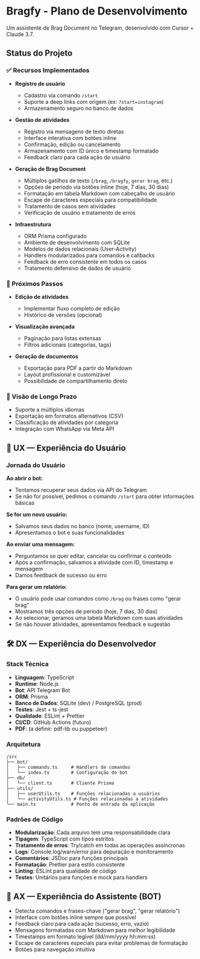 # Bragfy - Plano de Desenvolvimento

Um assistente de Brag Document no Telegram, desenvolvido com Cursor + Claude 3.7.

## Status do Projeto

### ✅ Recursos Implementados

- **Registro de usuário**

  - Cadastro via comando `/start`
  - Suporte a deep links com origem (ex: `?start=instagram`)
  - Armazenamento seguro no banco de dados

- **Gestão de atividades**

  - Registro via mensagens de texto diretas
  - Interface interativa com botões inline
  - Confirmação, edição ou cancelamento
  - Armazenamento com ID único e timestamp formatado
  - Feedback claro para cada ação do usuário

- **Geração de Brag Document**

  - Múltiplos gatilhos de texto (`/brag`, `/bragfy`, `gerar brag`, etc.)
  - Opções de período via botões inline (hoje, 7 dias, 30 dias)
  - Formatação em tabela Markdown com cabeçalho de usuário
  - Escape de caracteres especiais para compatibilidade
  - Tratamento de casos sem atividades
  - Verificação de usuário e tratamento de erros

- **Infraestrutura**
  - ORM Prisma configurado
  - Ambiente de desenvolvimento com SQLite
  - Modelos de dados relacionais (User-Activity)
  - Handlers modularizados para comandos e callbacks
  - Feedback de erro consistente em todos os casos
  - Tratamento defensivo de dados de usuário

### 🚧 Próximos Passos

- **Edição de atividades**

  - Implementar fluxo completo de edição
  - Histórico de versões (opcional)

- **Visualização avançada**

  - Paginação para listas extensas
  - Filtros adicionais (categorias, tags)

- **Geração de documentos**
  - Exportação para PDF a partir do Markdown
  - Layout profissional e customizável
  - Possibilidade de compartilhamento direto

### 🔮 Visão de Longo Prazo

- Suporte a múltiplos idiomas
- Exportação em formatos alternativos (CSV)
- Classificação de atividades por categoria
- Integração com WhatsApp via Meta API

## 🧠 UX — Experiência do Usuário

### Jornada do Usuário

**Ao abrir o bot:**

- Tentamos recuperar seus dados via API do Telegram
- Se não for possível, pedimos o comando `/start` para obter informações básicas

**Se for um novo usuário:**

- Salvamos seus dados no banco (nome, username, ID)
- Apresentamos o bot e suas funcionalidades

**Ao enviar uma mensagem:**

- Perguntamos se quer editar, cancelar ou confirmar o conteúdo
- Após a confirmação, salvamos a atividade com ID, timestamp e mensagem
- Damos feedback de sucesso ou erro

**Para gerar um relatório:**

- O usuário pode usar comandos como `/brag` ou frases como "gerar brag"
- Mostramos três opções de período (hoje, 7 dias, 30 dias)
- Ao selecionar, geramos uma tabela Markdown com suas atividades
- Se não houver atividades, apresentamos feedback e sugestão

## 🛠 DX — Experiência do Desenvolvedor

### Stack Técnica

- **Linguagem**: TypeScript
- **Runtime**: Node.js
- **Bot**: API Telegram Bot
- **ORM**: Prisma
- **Banco de Dados**: SQLite (dev) / PostgreSQL (prod)
- **Testes**: Jest + ts-jest
- **Qualidade**: ESLint + Prettier
- **CI/CD**: GitHub Actions (futuro)
- **PDF**: (a definir: pdf-lib ou puppeteer)

### Arquitetura

```
/src
├── bot/
│   ├── commands.ts     # Handlers de comandos
│   └── index.ts        # Configuração do bot
├── db/
│   └── client.ts       # Cliente Prisma
├── utils/
│   ├── userUtils.ts    # Funções relacionadas a usuários
│   └── activityUtils.ts # Funções relacionadas a atividades
└── main.ts             # Ponto de entrada da aplicação
```

### Padrões de Código

- **Modularização**: Cada arquivo tem uma responsabilidade clara
- **Tipagem**: TypeScript com tipos estritos
- **Tratamento de erros**: Try/catch em todas as operações assíncronas
- **Logs**: Console.log/warn/error para depuração e monitoramento
- **Comentários**: JSDoc para funções principais
- **Formatação**: Prettier para estilo consistente
- **Linting**: ESLint para qualidade de código
- **Testes**: Unitários para funções e mock para handlers

## 🤖 AX — Experiência do Assistente (BOT)

- Detecta comandos e frases-chave ("gerar brag", "gerar relatório")
- Interface com botões inline sempre que possível
- Feedback claro para cada ação (sucesso, erro, vazio)
- Mensagens formatadas com Markdown para melhor legibilidade
- Timestamps em formato legível (dd/mm/yyyy hh:mm:ss)
- Escape de caracteres especiais para evitar problemas de formatação
- Botões para navegação intuitiva
